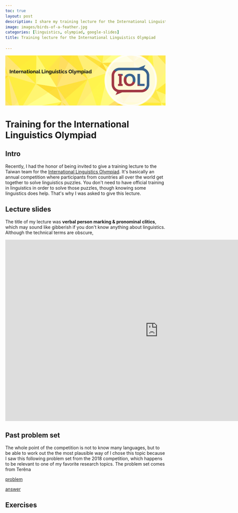 ```yaml
---
toc: true
layout: post
description: I share my training lecture for the International Linguistics Olympiad. 
image: images/birds-of-a-feather.jpg
categories: [linguistics, olympiad, google-slides]
title: Training lecture for the International Linguistics Olympiad

---
```

![](https://github.com/howard-haowen/blog.ai/raw/master/images/IOL-banner.png "Credit: ioling.org")

# Training for the International Linguistics Olympiad

## Intro
Recently, I had the honor of being invited to give a training lecture to the Taiwan team for the [International Linguistics Olympiad](https://en.wikipedia.org/wiki/International_Linguistics_Olympiad). It's basically an annual competition where participants from countries all over the world get together to solve linguistics puzzles. You don't need to have official training in linguistics in order to solve those puzzles, though knowing some linguistics does help. That's why I was asked to give this lecture. 

## Lecture slides
The title of my lecture was  **verbal person marking & pronominal clitics**, which may sound like gibberish if you don't know anything about linguistics. Although  the technical terms are obscure, 

<iframe src="https://docs.google.com/presentation/d/e/2PACX-1vRzIAb2rdQHWSHOreVPJDz2oViOS9ybACd5mmjx-8TYBAuGbbhOSUHiW319fw5cu4xDreO2mCD8FcJd/embed?start=false&loop=false&delayms=3000" frameborder="0" width="960" height="569" allowfullscreen="true" mozallowfullscreen="true" webkitallowfullscreen="true"></iframe>

## Past problem set

The whole point of the competition is not to know many languages, but to be able to work out the the most plausible way of I chose this topic because I saw this following problem set from the 2018 competition, which happens to be relevant to one of my favorite research topics. 
The problem set comes from Terêna


[problem](https://ioling.org/booklets/iol-2018-indiv-prob.en.pdf)

[answer](https://ioling.org/booklets/iol-2018-indiv-sol.en.pdf)


## Exercises

<!--stackedit_data:
eyJoaXN0b3J5IjpbLTEyMzEwNzEwNjEsLTEyMzE3NjgxMjcsOD
gwNDkzMjk1LC0xNDkwMDg5OTE5LDIwMjU3NjAxNTYsMjgxODc1
OTAsLTU0MjI5MDM0LC0xNzkwMjUwMDEzLDY4MTcwOTk3Nl19
-->